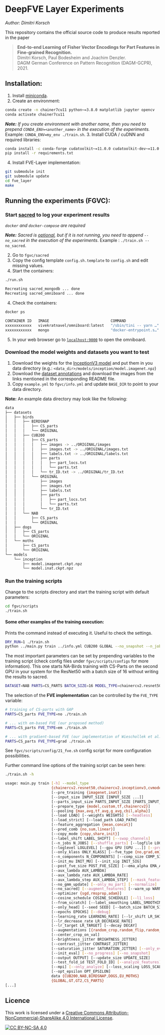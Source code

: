 # DeepFVE Layer Experiments

*Author: Dimitri Korsch*

This repository contains the official source code to produce results reported in the paper

> **End-to-end Learning of Fisher Vector Encodings for Part Features in Fine-grained Recognition.**<br>
> Dimitri Korsch, Paul Bodesheim and Joachim Denzler.<br>
> DAGM German Conference on Pattern Recognition (DAGM-GCPR), 2021.

## Installation:

1. Install [miniconda].
2. Create an environment:
```bash
conda create -n chainer7cu11 python~=3.8.0 matplotlib jupyter opencv
conda activate chainer7cu11
```
***Note:** If you create environment with another name, then you need to prepend `CONDA_ENV=<another_name>` in the execution of the experiments.* Example: `CONDA_ENV=my_env ./train.sh`.
3. Install CUDA / cuDNN and required libraries:
```bash
conda install -c conda-forge cudatoolkit~=11.0.0 cudatoolkit-dev~=11.0.0 cudnn~=8.0.0 nccl cutensor
pip install -r requirements.txt
```

4. Install FVE-Layer implementation:
```bash
git submodule init
git submodule update
cd fve_layer
make
```



## Running the experiments (FGVC):

### Start [sacred] to log your experiment results

*`docker` and `docker-compose` are required*

***Note:** Sacred is <u>optional</u>, but if it is not running, you need to append `--no_sacred` in the execution of the experiments*. Example : `./train.sh --no_sacred`.

2. Go to `fgvc/sacred`
2. Copy the config template `config.sh.template` to `config.sh` and edit missing values.
3. Start the containers:
```bash
./run.sh

Recreating sacred_mongodb ... done
Recreating sacred_omniboard ... done
```
4. Check the containers:
```bash
docker ps

CONTAINER ID   IMAGE                            COMMAND                  CREATED          STATUS          PORTS                                                      NAMES
xxxxxxxxxxxx   vivekratnavel/omniboard:latest   "/sbin/tini -- yarn …"   38 seconds ago   Up 35 seconds   0.0.0.0:9000->9000/tcp, :::9000->9000/tcp                  sacred_omniboard
xxxxxxxxxxxx   mongo                            "docker-entrypoint.s…"   42 seconds ago   Up 39 seconds   27018/tcp, 0.0.0.0:27018->27017/tcp, :::27018->27017/tcp   sacred_mongodb

```
5. In your web browser go to [`localhost:9000`](http://localhost:9000) to open the omniboard.


### Download the model weights and datasets you want to test

1. Download the weights for the [InceptionV3 model][weights] and put them in you data directory (e.g.: `<data_dir>/models/inception/model.imagenet.npz`)
2. Download the [dataset annotations][annotations] and download the images from the links mentioned in the corresponding README file.
3. Copy `example.yml` to `fgvc/info.yml` and update `BASE_DIR` to point to your data directory.

**Note:** An example data directory may look like the following:
```bash
data
├── datasets
│   ├── birds
│   │   ├── BIRDSNAP
│   │   │   ├── CS_parts
│   │   │   └── ORIGINAL
│   │   ├── CUB200
│   │   │   ├── CS_parts
│   │   │   │   ├── images -> ../ORIGINAL/images
│   │   │   │   ├── images.txt -> ../ORIGINAL/images.txt
│   │   │   │   ├── labels.txt -> ../ORIGINAL/labels.txt
│   │   │   │   ├── parts
│   │   │   │   │   ├── part_locs.txt
│   │   │   │   │   └── parts.txt
│   │   │   │   └── tr_ID.txt -> ../ORIGINAL/tr_ID.txt
│   │   │   └── ORIGINAL
│   │   │       ├── images
│   │   │       ├── images.txt
│   │   │       ├── labels.txt
│   │   │       ├── parts
│   │   │       │   ├── part_locs.txt
│   │   │       │   └── parts.txt
│   │   │       └── tr_ID.txt
│   │   └── NAB
│   │       ├── CS_parts
│   │       └── ORIGINAL
│   ├── dogs
│   │   ├── CS_parts
│   │   └── ORIGINAL
│   └── moths
│       ├── CS_parts
│       └── ORIGINAL
└── models
    └── inception
        ├── model.imagenet.ckpt.npz
        └── model.inat.ckpt.npz
```


### Run the training scripts
Change to the scripts directory and start the training script with default parameters:
```bash
cd fgvc/scripts
./train.sh
```

#### Some other examples of the training execution:

Prints the command instead of executing it. Useful to check the settings.
```bash
DRY_RUN=1 ./train.sh
python ../main.py train ../info.yml CUB200 GLOBAL --no_snapshot --n_jobs 3 --label_shift 1 --gpu 0 --model_type cvmodelz.InceptionV3 --prepare_type model --pre_training inat --input_size 299 --parts_input_size 299 --feature_aggregation concat --load_strict --fve_type no --n_components 1 --comp_size -1 --post_fve_size 0 --aux_lambda 0.5 --aux_lambda_rate 0.5 --aux_lambda_step 20 --ema_alpha 0.99 --init_mu 1 --init_sig 1 --mask_features --augmentations random_crop random_flip color_jitter --center_crop_on_val --batch_size 24 --update_size 64 --label_smoothing 0.1 --optimizer adam --epochs 60 --output .results/results/CUB200/adam/2021-08-27-10.45.53.421472597 --logfile .results/results/CUB200/adam/2021-08-27-10.45.53.421472597/output.log -lr 1e-3 -lrd 1e-1 -lrs 1000 -lrt 1e-8 --no_sacred

```
The most important parameters can be set by prepending variables to the training script (check config files under `fgvc/scripts/configs` for more information). This one starts NA-Birds training with CS-Parts on the second GPU in your system for the ResNet50 with a batch size of 16 without writing the results to sacred.
```bash
DATASET=NAB PARTS=CS_PARTS BATCH_SIZE=16 MODEL_TYPE=chainercv2.resnet50 GPU=1 ./train.sh --no_sacred
```

The selection of the **FVE implementation** can be controlled by the `FVE_TYPE` variable:

```bash
# training of CS-parts with GAP
PARTS=CS_parts FVE_TYPE=no ./train.sh

# ... with em-based FVE (our proposed method)
PARTS=CS_parts FVE_TYPE=em ./train.sh

# ... with gradient-based FVE (our implementation of Wieschollek et al.)
PARTS=CS_parts FVE_TYPE=grad ./train.sh
```
See `fgvc/scripts/config/21_fve.sh` config script for more configuration possibilities.

Further command line options of the training script can be seen here:
```bash
./train.sh -h

usage: main.py train [-h] --model_type
                     {chainercv2.resnet50,chainercv2.inceptionv3,cvmodelz.VGG16,cvmodelz.VGG19,cvmodelz.ResNet35,cvmodelz.ResNet50,cvmodelz.ResNet101,cvmodelz.ResNet152,cvmodelz.InceptionV3}
                     [--pre_training {imagenet,inat}]
                     [--input_size INPUT_SIZE [INPUT_SIZE ...]]
                     [--parts_input_size PARTS_INPUT_SIZE [PARTS_INPUT_SIZE ...]]
                     [--prepare_type {model,custom,tf,chainercv2}]
                     [--pooling {max,avg,tf_avg,g_avg,cbil,alpha}]
                     [--load LOAD] [--weights WEIGHTS] [--headless]
                     [--load_strict] [--load_path LOAD_PATH]
                     [--feature_aggregation {mean,concat}]
                     [--pred_comb {no,sum,linear}]
                     [--copy_mode {copy,share,init}]
                     [--label_shift LABEL_SHIFT] [--swap_channels]
                     [--n_jobs N_JOBS] [--shuffle_parts] [--logfile LOGFILE]
                     [--loglevel LOGLEVEL] [--gpu GPU [GPU ...]] [--profile]
                     [--only_klass ONLY_KLASS] [--fve_type {no,grad,em}]
                     [--n_components N_COMPONENTS] [--comp_size COMP_SIZE]
                     [--init_mu INIT_MU] [--init_sig INIT_SIG]
                     [--post_fve_size POST_FVE_SIZE] [--ema_alpha EMA_ALPHA]
                     [--aux_lambda AUX_LAMBDA]
                     [--aux_lambda_rate AUX_LAMBDA_RATE]
                     [--aux_lambda_step AUX_LAMBDA_STEP] [--mask_features]
                     [--no_gmm_update] [--only_mu_part] [--normalize]
                     [--no_sacred] [--augment_features] [--warm_up WARM_UP]
                     [--optimizer {sgd,rmsprop,adam}]
                     [--cosine_schedule COSINE_SCHEDULE] [--l1_loss]
                     [--from_scratch] [--label_smoothing LABEL_SMOOTHING]
                     [--only_head] [--seed SEED] [--batch_size BATCH_SIZE]
                     [--epochs EPOCHS] [--debug]
                     [--learning_rate LEARNING_RATE] [--lr_shift LR_SHIFT]
                     [--lr_decrease_rate LR_DECREASE_RATE]
                     [--lr_target LR_TARGET] [--decay DECAY]
                     [--augmentations [{random_crop,random_flip,random_rotation,center_crop,color_jitter} [{random_crop,random_flip,random_rotation,center_crop,color_jitter} ...]]]
                     [--center_crop_on_val]
                     [--brightness_jitter BRIGHTNESS_JITTER]
                     [--contrast_jitter CONTRAST_JITTER]
                     [--saturation_jitter SATURATION_JITTER] [--only_eval]
                     [--init_eval] [--no_progress] [--no_snapshot]
                     [--output OUTPUT] [--update_size UPDATE_SIZE]
                     [--test_fold_id TEST_FOLD_ID] [--analyze_features]
                     [--mpi] [--only_analyze] [--loss_scaling LOSS_SCALING]
                     [--opt_epsilon OPT_EPSILON]
                     data {CUB200,NAB,BIRDSNAP,DOGS,EU_MOTHS}
                     {GLOBAL,GT,GT2,CS_PARTS}
[...]
```



## Licence
This work is licensed under a
[Creative Commons Attribution-NonCommercial-ShareAlike 4.0 International License][cc-by-nc-sa].

[![CC BY-NC-SA 4.0][cc-by-nc-sa-image]][cc-by-nc-sa]

[cc-by-nc-sa]: http://creativecommons.org/licenses/by-nc-sa/4.0/
[cc-by-nc-sa-image]: https://licensebuttons.net/l/by-nc-sa/4.0/88x31.png
[weights]: https://github.com/cvjena/fve_experiments/releases/download/gcpr2021_submission/inception_weights.zip
[annotations]: https://github.com/cvjena/fve_experiments/releases/download/gcpr2021_submission/dataset_annotations.zip
[sacred]: https://sacred.readthedocs.io/en/stable/quickstart.html
[miniconda]: https://docs.conda.io/en/latest/miniconda.html
